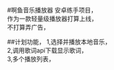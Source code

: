 #啊鱼音乐播放器
安卓练手项目，  
作为一款轻量级播放器打算上线，  
不打算弄广告，  

##计划功能，
1,选择并播放本地音乐，  
2,调用歌词api下载显示歌词，  
3,多个播放列表，  

